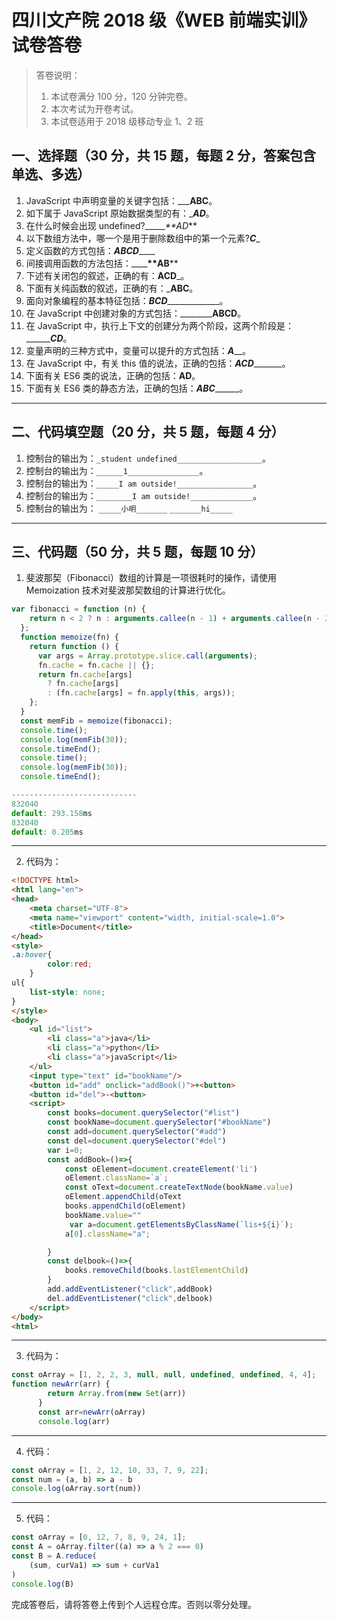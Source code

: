 # 四川文产院 2018 级《WEB 前端实训》试卷答卷

> 答卷说明：
> 1. 本试卷满分 100 分，120 分钟完卷。
> 2. 本次考试为开卷考试。
> 3. 本试卷适用于 2018 级移动专业 1、2 班

## 一、选择题（30 分，共 15 题，每题 2 分，答案包含单选、多选）

1. JavaScript 中声明变量的关键字包括：_________ABC______。
2. 如下属于 JavaScript 原始数据类型的有：______**AD**_____。
3. 在什么时候会出现 undefined?______**AD_**
4. 以下数组方法中，哪一个是用于删除数组中的第一个元素?___C____
5. 定义函数的方式包括：___ABCD_______
6. 间接调用函数的方法包括：______**AB__**
7. 下述有关闭包的叙述，正确的有：______**ACD**_______。
8. 下面有关纯函数的叙述，正确的有：_________ABC________。
9. 面向对象编程的基本特征包括：___BCD________________。
10. 在 JavaScript 中创建对象的方式包括：____________**ABCD**____。
11. 在 JavaScript 中，执行上下文的创建分为两个阶段，这两个阶段是：_________CD___。
12. 变量声明的三种方式中，变量可以提升的方式包括：___A_____。
13. 在 JavaScript 中，有关 this 值的说法，正确的包括：___ACD__________。
14. 下面有关 ES6 类的说法，正确的包括：______**AD**______。
15. 下面有关 ES6 类的静态方法，正确的包括：___ABC_________。

------

## 二、代码填空题（20 分，共 5 题，每题 4 分）

1. 控制台的输出为：`_student undefined___________________`。
2. 控制台的输出为：`______1________________`。
3. 控制台的输出为：`_____I am outside!_________________`。
4. 控制台的输出为：`________I am outside!______________`。
5. 控制台的输出为：
    `_____小明_______`
    `_______hi_____`
-------

## 三、代码题（50 分，共 5 题，每题 10 分）

1. 斐波那契（Fibonacci）数组的计算是一项很耗时的操作，请使用 Memoization 技术对斐波那契数组的计算进行优化。

```js
var fibonacci = function (n) {
    return n < 2 ? n : arguments.callee(n - 1) + arguments.callee(n - 2);
  };
  function memoize(fn) {
    return function () {
      var args = Array.prototype.slice.call(arguments);
      fn.cache = fn.cache || {};
      return fn.cache[args]
        ? fn.cache[args]
        : (fn.cache[args] = fn.apply(this, args));
    };
  }
  const memFib = memoize(fibonacci);
  console.time();
  console.log(memFib(30));
  console.timeEnd();
  console.time();
  console.log(memFib(30));
  console.timeEnd();

----------------------------
832040
default: 293.158ms
832040
default: 0.205ms

```

-------

2. 代码为：

```html
<!DOCTYPE html>
<html lang="en">
<head>
    <meta charset="UTF-8">
    <meta name="viewport" content="width, initial-scale=1.0">
    <title>Document</title>
</head>
<style>
.a:hover{
        color:red;
    }
ul{
    list-style: none;
}
</style>
<body>
    <ul id="list">
        <li class="a">java</li>
        <li class="a">python</li>
        <li class="a">javaScript</li>
    </ul>
    <input type="text" id="bookName"/>
    <button id="add" onclick="addBook()">+<button>
    <button id="del">-<button>
    <script>
        const books=document.querySelector("#list")
        const bookName=document.querySelector("#bookName")
        const add=document.querySelector("#add")
        const del=document.querySelector("#del")
        var i=0;
        const addBook=()=>{
            const oElement=document.createElement('li')
            oElement.className=`a`;
            const oText=document.createTextNode(bookName.value)
            oElement.appendChild(oText
            books.appendChild(oElement)
            bookName.value=""
             var a=document.getElementsByClassName(`lis+${i}`);
            a[0].className="a";

        }
        const delbook=()=>{
            books.removeChild(books.lastElementChild)
        }
        add.addEventListener("click",addBook)
        del.addEventListener("click",delbook)
    </script>
</body>
<html>
```

-------

3. 代码为：

```js
const oArray = [1, 2, 2, 3, null, null, undefined, undefined, 4, 4];
function newArr(arr) {
        return Array.from(new Set(arr))
      }
      const arr=newArr(oArray)
      console.log(arr)

```

-------

4. 代码：

```js
const oArray = [1, 2, 12, 10, 33, 7, 9, 22];
const num = (a, b) => a - b
console.log(oArray.sort(num))

```

-------

5. 代码：

```js
const oArray = [0, 12, 7, 8, 9, 24, 1];
const A = oArray.filter((a) => a % 2 === 0)
const B = A.reduce(
    (sum, curVa1) => sum + curVa1
)
console.log(B)

```





完成答卷后，请将答卷上传到个人远程仓库。否则以零分处理。

​        